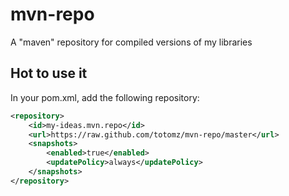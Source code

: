 mvn-repo
========

A "maven" repository for compiled versions of my libraries

Hot to use it
--------

In your pom.xml, add the following repository:

```xml
<repository>
	<id>my-ideas.mvn.repo</id>
	<url>https://raw.github.com/totomz/mvn-repo/master</url>
	<snapshots>
		<enabled>true</enabled>
		<updatePolicy>always</updatePolicy>
	</snapshots>
</repository>
```
